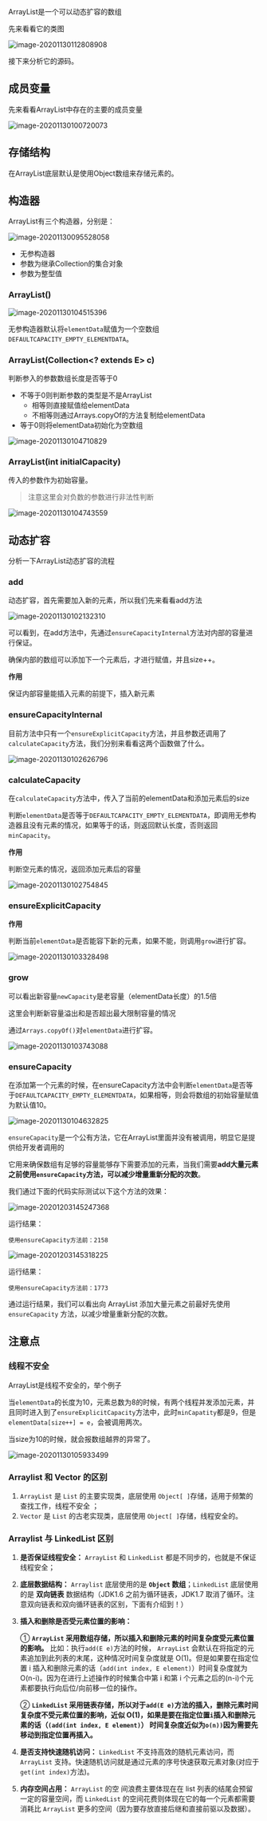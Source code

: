 ArrayList是一个可以动态扩容的数组

先来看看它的类图

![image-20201130112808908](http://img.fosuchao.com/image-20201130112808908.png)

接下来分析它的源码。

## 成员变量

先来看看ArrayList中存在的主要的成员变量

![image-20201130100720073](http://img.fosuchao.com/image-20201130100720073.png)

## 存储结构

在ArrayList底层默认是使用Object数组来存储元素的。

## 构造器

ArrayList有三个构造器，分别是：

![image-20201130095528058](http://img.fosuchao.com/image-20201130095528058.png)

- 无参构造器
- 参数为继承Collection的集合对象
- 参数为整型值

### ArrayList()

![image-20201130104515396](http://img.fosuchao.com/image-20201130104515396.png)

无参构造器默认将`elementData`赋值为一个空数组`DEFAULTCAPACITY_EMPTY_ELEMENTDATA`。

### ArrayList(Collection<? extends E> c)

判断参入的参数数组长度是否等于0

- 不等于0则判断参数的类型是不是ArrayList
  - 相等则直接赋值给elementData
  - 不相等则通过Arrays.copyOf的方法复制给elementData
- 等于0则将elementData初始化为空数组

![image-20201130104710829](http://img.fosuchao.com/image-20201130104710829.png)

### ArrayList(int initialCapacity)

传入的参数作为初始容量。

> 注意这里会对负数的参数进行非法性判断

![image-20201130104743559](http://img.fosuchao.com/image-20201130104743559.png)



## 动态扩容

分析一下ArrayList动态扩容的流程

### add

动态扩容，首先需要加入新的元素，所以我们先来看看add方法

![image-20201130102132310](http://img.fosuchao.com/image-20201130102132310.png)

可以看到，在add方法中，先通过`ensureCapacityInternal`方法对内部的容量进行保证。

确保内部的数组可以添加下一个元素后，才进行赋值，并且size++。

**作用**

保证内部容量能插入元素的前提下，插入新元素

### ensureCapacityInternal

目前方法中只有一个`ensureExplicitCapacity`方法，并且参数还调用了`calculateCapacity`方法，我们分别来看看这两个函数做了什么。

![image-20201130102626796](http://img.fosuchao.com/image-20201130102626796.png)

### calculateCapacity

在`calculateCapacity`方法中，传入了当前的elementData和添加元素后的size

判断`elementData`是否等于`DEFAULTCAPACITY_EMPTY_ELEMENTDATA`，即调用无参构造器且没有元素的情况，如果等于的话，则返回默认长度，否则返回`minCapacity`。

**作用**

判断空元素的情况，返回添加元素后的容量

![image-20201130102754845](http://img.fosuchao.com/image-20201130102754845.png)

### ensureExplicitCapacity

**作用**

判断当前`elementData`是否能容下新的元素，如果不能，则调用`grow`进行扩容。

![image-20201130103328498](http://img.fosuchao.com/image-20201130103328498.png)

### grow

可以看出新容量`newCapacity`是老容量（elementData长度）的1.5倍

这里会判断新容量溢出和是否超出最大限制容量的情况

通过`Arrays.copyOf()`对`elementData`进行扩容。

![image-20201130103743088](http://img.fosuchao.com/image-20201130103743088.png)

### ensureCapacity

在添加第一个元素的时候，在ensureCapacity方法中会判断`elementData`是否等于`DEFAULTCAPACITY_EMPTY_ELEMENTDATA`，如果相等，则会将数组的初始容量赋值为默认值10。

![image-20201130104632825](http://img.fosuchao.com/image-20201130104632825.png)

`ensureCapacity`是一个公有方法，它在ArrayList里面并没有被调用，明显它是提供给开发者调用的

它用来确保数组有足够的容量能够存下需要添加的元素，当我们需要**add大量元素之前使用`ensureCapacity`方法，可以减少增量重新分配的次数**。

我们通过下面的代码实际测试以下这个方法的效果：

![image-20201203145247368](http://img.fosuchao.com/image-20201203145247368.png)

运行结果：

```
使用ensureCapacity方法前：2158
```

![image-20201203145318225](http://img.fosuchao.com/image-20201203145318225.png)

运行结果：

```
使用ensureCapacity方法前：1773
```

通过运行结果，我们可以看出向 ArrayList 添加大量元素之前最好先使用`ensureCapacity` 方法，以减少增量重新分配的次数。

## 注意点

### 线程不安全

ArrayList是线程不安全的，举个例子

当`elementData`的长度为10，元素总数为8的时候，有两个线程并发添加元素，并且同时进入到了`ensureExplicitCapacity`方法中，此时`minCapatity`都是9，但是`elementData[size++] = e`，会被调用两次。

当size为10的时候，就会报数组越界的异常了。

![image-20201130105933499](http://img.fosuchao.com/image-20201130105933499.png)

### Arraylist 和 Vector 的区别

1. `ArrayList` 是 `List` 的主要实现类，底层使用 `Object[ ]`存储，适用于频繁的查找工作，线程不安全 ；
2. `Vector` 是 `List` 的古老实现类，底层使用 `Object[ ]`存储，线程安全的。

### Arraylist 与 LinkedList 区别

1. **是否保证线程安全：** `ArrayList` 和 `LinkedList` 都是不同步的，也就是不保证线程安全；

2. **底层数据结构：** `Arraylist` 底层使用的是 **`Object` 数组**；`LinkedList` 底层使用的是 **双向链表** 数据结构（JDK1.6 之前为循环链表，JDK1.7 取消了循环。注意双向链表和双向循环链表的区别，下面有介绍到！）

3. **插入和删除是否受元素位置的影响：**

    ① **`ArrayList` 采用数组存储，所以插入和删除元素的时间复杂度受元素位置的影响。** 比如：执行`add(E e)`方法的时候， `ArrayList` 会默认在将指定的元素追加到此列表的末尾，这种情况时间复杂度就是 O(1)。但是如果要在指定位置 i 插入和删除元素的话（`add(int index, E element)`）时间复杂度就为 O(n-i)。因为在进行上述操作的时候集合中第 i 和第 i 个元素之后的(n-i)个元素都要执行向后位/向前移一位的操作。 

   ② **`LinkedList` 采用链表存储，所以对于`add(E e)`方法的插入，删除元素时间复杂度不受元素位置的影响，近似 O(1)，如果是要在指定位置`i`插入和删除元素的话（`(add(int index, E element)`） 时间复杂度近似为`o(n))`因为需要先移动到指定位置再插入。**

4. **是否支持快速随机访问：** `LinkedList` 不支持高效的随机元素访问，而 `ArrayList` 支持。快速随机访问就是通过元素的序号快速获取元素对象(对应于`get(int index)`方法)。

5. **内存空间占用：** `ArrayList` 的空 间浪费主要体现在在 list 列表的结尾会预留一定的容量空间，而 `LinkedList` 的空间花费则体现在它的每一个元素都需要消耗比 `ArrayList` 更多的空间（因为要存放直接后继和直接前驱以及数据）。